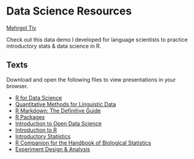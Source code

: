 # Data Science Resources

[Mehrgol Tiv](mehrgoltiv.com)

Check out this data demo I developed for language scientists to practice introductory stats & data science in R.

## Texts
Download and open the following files to view presentations in your browser.

- [R for Data Science](https://r4ds.had.co.nz)
- [Quantitative Methods for Linguistic Data](http://people.linguistics.mcgill.ca/~morgan/book/)
- [R Markdown: The Definitive Guide](https://bookdown.org/yihui/rmarkdown/)
- [R Packages](https://r-pkgs.org)
- [Introduction to Open Data Science](http://ohi-science.org/data-science-training/)
- [Introduction to R](http://statseducation.com/Introduction-to-R/)
- [Introductory Statistics](https://openstax.org/books/introductory-statistics/pages/1-introduction)
- [R Companion for the Handbook of Biological Statistics](https://rcompanion.org/rcompanion/d_04.html)
- [Experiment Design & Analysis](https://www.stat.cmu.edu/~hseltman/309/Book/Book.pdf)
